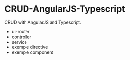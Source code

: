 # CRUD-AngularJS-Typescript


CRUD with AngularJS and Typescript.

<ul>
  <li>ui-router</li>
  <li>controller</li>
  <li>service</li>
  <li>exemple directive</li>
  <li>exemple component</li>
</ul>
